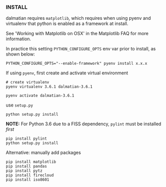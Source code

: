 
### INSTALL

dalmatian requires `matplotlib`, which requires when using pyenv and virtualenv that python is enabled as a framework at install.

See 'Working with Matplotlib on OSX' in the Matplotlib FAQ for more information.

In practice this setting `PYTHON_CONFIGURE_OPTS` env var prior to install, as shown below:

```
PYTHON_CONFIGURE_OPTS="--enable-framework" pyenv install x.x.x
```

If using `pyenv`, first create and activate virtual environment

```
# create virtualenv
pyenv virtualenv 3.6.1 dalmatian-3.6.1

pyenv activate dalmatian-3.6.1
```

use `setup.py`

```
python setup.py install
```

**NOTE:** For Python 3.6 due to a FISS dependency, `pylint` must be installed *first*

```
pip install pylint
python setup.py install

```

Alternative: manually add packages

```
pip install matplotlib
pip install pandas
pip install pytz
pip install firecloud
pip install iso8601
```
